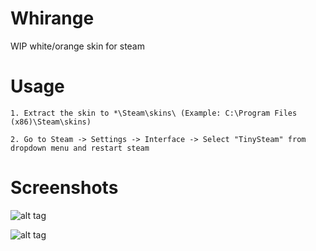 # Whirange
WIP white/orange skin for steam

# Usage

    1. Extract the skin to *\Steam\skins\ (Example: C:\Program Files (x86)\Steam\skins)

    2. Go to Steam -> Settings -> Interface -> Select "TinySteam" from dropdown menu and restart steam


# Screenshots

![alt tag](https://raw.githubusercontent.com/Mindii/TinySteam-Skin/master/Img/tinysteam5.png)

![alt tag](https://raw.githubusercontent.com/Mindii/TinySteam-Skin/master/Img/overlay.png)
